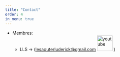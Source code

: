 ```yaml
---
title: "Contact"
order: 4
in_menu: true
---
```

- Membres:
    - LLS -> (lesaouterluderick@gmail.com [<img src="{% link images/youtube-icon.svg %}" alt="youtube" width="50" height="50">](https://youtube.com/@lls3754?si=JVCIHCM4MFISzL4h) ) 